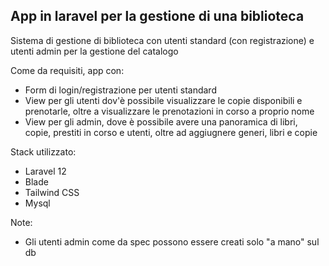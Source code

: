## App in laravel per la gestione di una biblioteca

Sistema di gestione di biblioteca con utenti standard (con registrazione) e utenti admin per la gestione del catalogo

Come da requisiti, app con:
- Form di login/registrazione per utenti standard
- View per gli utenti dov'è possibile visualizzare le copie disponibili e prenotarle, oltre a visualizzare le prenotazioni in corso a proprio nome
- View per gli admin, dove è possibile avere una panoramica di libri, copie, prestiti in corso e utenti, oltre ad aggiugnere generi, libri e copie

Stack utilizzato:
- Laravel 12
- Blade 
- Tailwind CSS
- Mysql

Note:
- Gli utenti admin come da spec possono essere creati solo "a mano" sul db